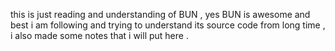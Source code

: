 this is just reading and understanding of BUN , yes BUN is awesome and best i am following and trying to understand its source code from long time , i also made some notes that i will put here .
